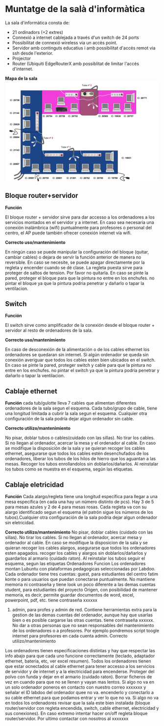 # Muntatge de la salà d'informàtica 

La sala d'informàtica consta de:

* 21 ordinadors (+2 extres)
* Connexió a internet cablejada a través d'un switch de 24 ports
* Possibilitat de connexió wireless via un accès point.
* Servidor amb continguts educatius i amb possibilitat d'accés remot via ssh desde l'exterior.
* Projector
* Router (Ubiquiti EdgeRouterX amb possiblitat de limitar l'accés d'internet.

**Mapa de la sala**
![reverse-ssh](/docs/img/carte_salle_informatique.png)

## Bloque router+servidor

**Función**

El bloque router + servidor sirve para dar accesso a los ordenadores a los servicios montados en el servidor y a internet. En caso sea necesaria una conexión inalámbrica (wifi) puntualmente para profesores o personal del centro, el AP puede también ofrecer conexión internet vía wifi.

**Correcto uso/mantenimiento**

En ningún caso se puede manipular la configuración del bloque (quitar, cambiar cables) o dejara de servir la función anterior de manera no reversible. En caso se necesite, se puede apagar directamente por la regleta y encender cuando se dé clase. La regleta puesta sirve para proteger de saltos de tension. Por favor no quitarla. En caso se pinte la pared, proteger el bloque para que la pintura no entre en los enchufes. no pintar el bloque ya que la pintura podria penetrar y dañarlo o tapar la ventilacion.

## Switch

**Función**

El switch sirve como amplificador de la conexión desde el bloque router + servidor al resto de ordenadores de la sala.

**Correcto uso/mantenimiento**

En caso de desconexión de la alimentación o de los cables ethernet los ordenadores se quedaran sin internet. Si algún ordenador se queda sin conexión averiguar que todos los cables esten bien ubicados en el switch. En caso se pinte la pared, proteger switch y cable para que la pintura no entre en los enchufes. no pintar el switch ya que la pintura podria penetrar y dañarlo o tapar la ventilacion.

## Cablaje ethernet

**Función**
cada tub/gulotte lleva 7 cables que alimentan diferentes ordenadores de la sala segun el esquema. Cada tubo/grupo de cable, tiene una longitud limitada a cubrir la sala segun el esquema. Cualquier otra configuración de la sala podría dejar algun ordenador sin cable.

**Correcto utilizo/mantenimiento**

No pisar, doblar tubos o cables(cuidado con las sillas). No tirar los cables. Si no llegan al ordenador, acercar la mesa y el ordenador al cable. En caso se modifique la disposición de la sala y se quieran recoger los cables ethernet, asegurarse que todos los cables estén desenchufados de los ordenadores, liberar los tubos de los hilos de hierro que los aguantan a las mesas. Recoger los tubos enrollandolos sin doblarlos/dañarlos. Al reinstalar los tubos como se muestra en el esquema, según las etiquetas.

## Cablaje eletricidad

**Función**
Cada alargo/regleta tiene una longitud específica para llegar a una mesa específica (en cada una hay un número distinto de pcs). Hay 3 de 5 para mesas azules y 2 de 4 para mesas rosas. Cada regleta va con su alargo identificado segun el esquema (el patrón sigue los números de los tubos).Cualquier otra configuración de la sala podría dejar algun ordenador sin eletricidad.

**Correcto utilizo/mantenimiento**
No pisar, doblar cables (cuidado con las sillas). No tirar los cables. Si no llegan al ordenador, acercar mesa y ordenador al cable. En caso se modifique la disposicion de la sala y se quieran recoger los cables alargos, asegurarse que todos los ordenadores esten apagados. recoger los cables y alargos sin doblarlos/dañarlos y guardarlos al armario (cuidado raton). Al reinstalar los tubos seguir el esquema, segun las etiquetas
Ordenadores
Funcion
Los ordenadores montan Lubuntu con plataformas pedagogicas seleccionadas por Labdoo. Cada ordenador tiene tres cuentas: 
guest, para estudiantes del centro fatim konte o para usuarios que puedan conectarse puntualmente. No mantiene memoria ni contraseña y tiene look un poco diferente a las demas cuentas
student, para estudiantes del proyecto Origen, con posibilidad de mantener memoria, es decir, permite guardar documentos de word, excel, powerpoint, pdf, etc. tiene contraseña xxxxxx

1) admin, para profes y admin de red. Contiene herramientas extra para la gestion de las demas cuentas del ordenador, aunque hay que usarlas bien o es posible cargarse las otras cuentas. tiene contraseña xxxxxx. No dar a otras personas que no sean responsables del mantenimiento de los ordenadores o a profesores. Por ejemplo pondremos script toogle internet para profesores en cada cuenta admin.
Correcto utilizo/mantenimiento

Los ordenadores tienen especificaciones distintas y hay que respectar las info abajo para que cada uno funcione correctamente (teclado, adaptador ethernet, bateria, etc, ver excel resumen). Todos los ordenadores tienen que estar ocnectados al cable ethernet para tener accesso a los servicios de servidor y de internet y a la electricidad para encenderse. Proteger del polvo con funda y dejar en el armario (cuidado raton). Borrar ficheros de vez en cuando para que no se llenen y vayan mas lentos. Si algo no va en un solo ordenador poneros en contacto con nuestro correo xxxxxxx y señalar el ID labdoo del ordenador quee no va. encenderlo y conectarlo a su cable ethernet para que podamos entrar y ver lo que no va. Si algo no va en todos los ordenadores revisar que la sala este bien instalada (bloque router/servidor con regleta encendida, switch, cable ethernet, electricidad y sus conexiones). En caso extremo intentar hacer on/off regleta bloque router/servidor. Por ultimo contactar con nosotros al xxxxxxx
